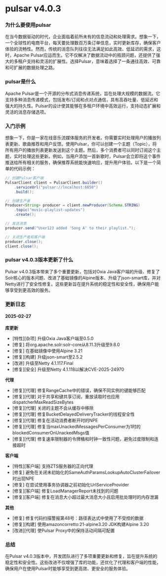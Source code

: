 # pulsar v4.0.3
### 为什么要使用pulsar

在当今数据驱动的时代，企业面临着前所未有的信息流动和处理需求。想象一下，一个全球性的电商平台，每天要处理数百万条订单信息，实时更新库存，确保客户体验的流畅性。然而，传统的消息队列往往无法满足如此高效、低延迟的需求，这时，Apache Pulsar应运而生。它不仅解决了数据流动中的瓶颈问题，还提供了强大的多租户支持和灵活的扩展性。选择Pulsar，意味着选择了一条通往高效、可靠和可扩展的数据处理之路。

### pulsar是什么

Apache Pulsar是一个开源的分布式消息传递系统，旨在处理大规模的数据流。它支持多种消息传递模式，包括发布/订阅和点对点通信，具有高吞吐量、低延迟和强大的持久性。Pulsar的设计使其能够在多租户环境中高效运行，支持动态扩展和灵活的消息存储选项。

### 入门示例

想象一下，你是一家在线音乐流媒体服务的开发者。你需要实时处理用户的播放列表更新、歌曲推荐和用户反馈。使用Pulsar，你可以创建一个主题（Topic），将所有用户的播放列表更新发送到这个主题。然后，多个消费者可以同时订阅这个主题，实时处理这些更新。例如，当用户添加一首新歌时，Pulsar会立即将这个事件推送给所有相关的服务，确保推荐系统能快速响应，提升用户体验。以下是一个简单的代码示例：

```java
// 创建Pulsar客户端
PulsarClient client = PulsarClient.builder()
    .serviceUrl("pulsar://localhost:6650")
    .build();

// 创建生产者
Producer<String> producer = client.newProducer(Schema.STRING)
    .topic("music-playlist-updates")
    .create();

// 发送消息
producer.send("User123 added 'Song A' to their playlist.");

// 关闭生产者和客户端
producer.close();
client.close();
```

### pulsar v4.0.3版本更新了什么

Pulsar v4.0.3版本带来了多个重要更新，包括对Oxia Java客户端的升级、修复了Solr核心的版本问题、改进了基础镜像的Alpine版本、升级了json-smart库，并对Netty进行了安全性修复。这些更新旨在提升系统的稳定性和安全性，确保用户能够享受到更高效的服务。

### 更新日志

#### 2025-02-27

**库更新**
- [特性][杂项] 升级Oxia Java客户端至0.5.0
- [修复] 将org.apache.solr:solr-core从8.11.3升级至9.8.0
- [修复] 在基础镜像中使用Alpine 3.21
- [修复][构建] 升级json-smart至2.5.2
- [改进] 升级至Netty 4.1.117.Final
- [修复][安全] 升级至Netty 4.1.118以解决CVE-2025-24970

**代理**
- [修复][代理] 修复RangeCache中的错误，确保不同实例的键能够匹配
- [修复][代理] 对于共享和键共享订阅，重放读取时也应用dispatcherMaxReadSizeBytes
- [修复][代理] 关闭的主题不会从缓存中移除
- [修复][代理] 修复BucketDelayedDeliveryTracker的线程安全性
- [修复][代理] 修复在活动消费者断开时的NPE
- [修复][代理] 修复当maxUnackedMessagesPerConsumer为1时的blockedConsumerOnUnackedMsgs值
- [修复][代理] 修复速率限制器的令牌桶和时钟一致性问题，避免过度限制和连接超时

**客户端**
- [特性][客户端] 支持ZTS服务器的正向代理
- [修复] 避免在关闭未初始化的SameAuthParamsLookupAutoClusterFailover时出现NPE
- [修复] 在尝试使用事务协调器之前初始化UrlServiceProvider
- [修复][客户端] 修复LoadManagerReport未找到的问题
- [修复][客户端] 修复在消息大小超过最大消息大小且启用批处理时的内存泄漏

**其他**
- [修复] 修复代码扫描警报第48号：路径表达式中使用了不受控的数据
- [修复][构建] 使用amazoncorretto:21-alpine3.20 JDK构建Alpine 3.20
- [改进][代理] 使Pulsar Proxy中的保持活动间隔可配置

### 总结

在Pulsar v4.0.3版本中，开发团队进行了多项重要更新和修复，旨在提升系统的稳定性和安全性。这些改进不仅增强了库的功能，还优化了代理和客户端的性能，确保用户在使用Pulsar时能够享受到更高效、更安全的服务体验。